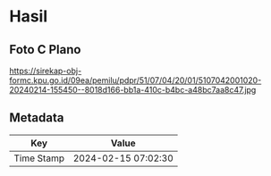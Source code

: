 # Hasil

## Foto C Plano

https://sirekap-obj-formc.kpu.go.id/09ea/pemilu/pdpr/51/07/04/20/01/5107042001020-20240214-155450--8018d166-bb1a-410c-b4bc-a48bc7aa8c47.jpg


## Metadata

| Key        | Value               |
| ---------- | ------------------- |
| Time Stamp | 2024-02-15 07:02:30 |



